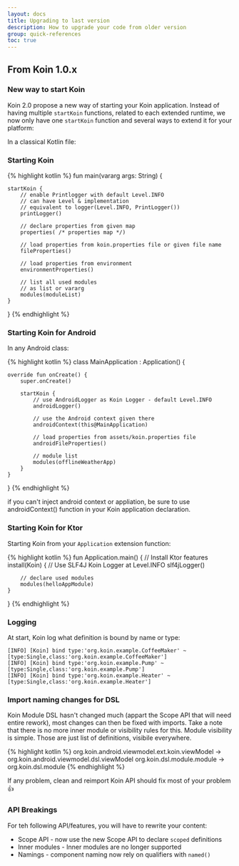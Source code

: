 ```yaml
---
layout: docs
title: Upgrading to last version
description: How to upgrade your code from older version
group: quick-references
toc: true
---
```


## From Koin 1.0.x

### New way to start Koin

Koin 2.0 propose a new way of starting your Koin application. Instead of having multiple `startKoin` functions, related to each extended runtime, we now only have one `startKoin` function and several ways to extend it for your platform:

In a classical Kotlin file:

### Starting Koin

{% highlight kotlin %}
fun main(vararg args: String) {

    startKoin {
        // enable Printlogger with default Level.INFO
        // can have Level & implementation
        // equivalent to logger(Level.INFO, PrintLogger())
        printLogger() 

        // declare properties from given map
        properties( /* properties map */)

        // load properties from koin.properties file or given file name
        fileProperties()

        // load properties from environment
        environmentProperties()

        // list all used modules
        // as list or vararg
        modules(moduleList) 
    }
}
{% endhighlight %}

### Starting Koin for Android

In any Android class:

{% highlight kotlin %}
class MainApplication : Application() {

    override fun onCreate() {
        super.onCreate()

        startKoin {
            // use AndroidLogger as Koin Logger - default Level.INFO
            androidLogger()

            // use the Android context given there
            androidContext(this@MainApplication)

            // load properties from assets/koin.properties file
            androidFileProperties()

            // module list
            modules(offlineWeatherApp)
        }
    }
}
{% endhighlight %}

<div class="alert alert-primary" role="alert">
    if you can't inject android context or appliation, be sure to use androidContext() function in your Koin application declaration.
</div>

### Starting Koin for Ktor

Starting Koin from your `Application` extension function:

{% highlight kotlin %}
fun Application.main() {
    // Install Ktor features
    install(Koin) {
        // Use SLF4J Koin Logger at Level.INFO
        slf4jLogger()

        // declare used modules
        modules(helloAppModule)
    }
}
{% endhighlight %}

### Logging

At start, Koin log what definition is bound by name or type:

```
[INFO] [Koin] bind type:'org.koin.example.CoffeeMaker' ~ [type:Single,class:'org.koin.example.CoffeeMaker']
[INFO] [Koin] bind type:'org.koin.example.Pump' ~ [type:Single,class:'org.koin.example.Pump']
[INFO] [Koin] bind type:'org.koin.example.Heater' ~ [type:Single,class:'org.koin.example.Heater']
```

### Import naming changes for DSL

Koin Module DSL hasn't changed much (appart the Scope API that will need entire rework), most changes can then be fixed with imports. Take a note that there is no more inner module or visibility rules for this. Module visibility is simple. Those are just list of definitions, visibile everywhere.

{% highlight kotlin %}
org.koin.android.viewmodel.ext.koin.viewModel -> org.koin.android.viewmodel.dsl.viewModel
org.koin.dsl.module.module -> org.koin.dsl.module
{% endhighlight %}

<div class="alert alert-primary" role="alert">
   If any problem, clean and reimport Koin API should fix most of your problem 👍
</div>

### API Breakings

For teh following API/features, you will have to rewrite your content:

- Scope API - now use the new Scope API to declare `scoped` definitions
- Inner modules - Inner modules are no longer supported 
- Namings - component naming now rely on qualifiers with `named()`


